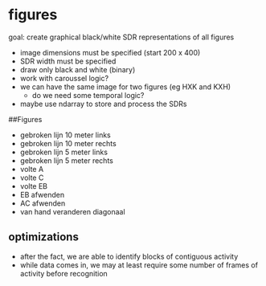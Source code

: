 # figures

goal: create graphical black/white SDR representations of all figures

- image dimensions must be specified (start 200 x 400)
- SDR width must be specified
- draw only black and white (binary)
- work with caroussel logic?
- we can have the same image for two figures (eg HXK and KXH)
	- do we need some temporal logic?
- maybe use ndarray to store and process the SDRs

##Figures

- gebroken lijn 10 meter links
- gebroken lijn 10 meter rechts
- gebroken lijn 5 meter links
- gebroken lijn 5 meter rechts
- volte A
- volte C
- volte EB
- EB afwenden
- AC afwenden
- van hand veranderen diagonaal


## optimizations

- after the fact, we are able to identify blocks of contiguous activity
- while data comes in, we may at least require some number of frames of activity before recognition